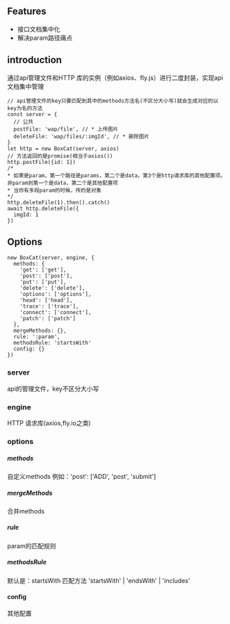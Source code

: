## Features
* 接口文档集中化
* 解决param路径痛点
## introduction
通过api管理文件和HTTP 库的实例（例如axios、fly.js）进行二度封装，实现api文档集中管理
```
// api管理文件的key只要匹配到其中的methods方法名(不区分大小写)就会生成对应的以key为名的方法
const server = {
  // 公共
  postFile: 'wap/file', // * 上传图片
  deleteFile: 'wap/files/:imgId', // * 删除图片
}
let http = new BoxCat(server, axios)
// 方法返回的是promise(相当于axios())
http.postFile({id: 1})
/*
* 如果是param，第一个路径是params，第二个是data，第3个是http请求库的其他配置项。非param则第一个是data，第二个是其他配置项
* 当你有多段param的时候，传的是对象
*/ 
http.deleteFile(1).then().catch()
await http.deleteFile({
  imgId: 1
})
```
## Options
```
new BoxCat(server, engine, {
  methods: {
    'get': ['get'],
    'post': ['post'],
    'put': ['put'],
    'delete': ['delete'],
    'options': ['options'],
    'head': ['head'],
    'trace': ['trace'],
    'connect': ['connect'],
    'patch': ['patch']
  },
  mergeMethods: {},
  rule: ':param',
  methodsRule: 'startsWith'
  config: {}
})
```
### server
api的管理文件，key不区分大小写
### engine
HTTP 请求库(axios,fly.io之类)
### options
##### methods
自定义methods
例如：'post': ['ADD', 'post', 'submit']
##### mergeMethods
合并methods
##### rule
param的匹配规则
##### methodsRule
默认是：startsWith
匹配方法 'startsWith' | 'endsWith' | 'includes'
#### config
其他配置
